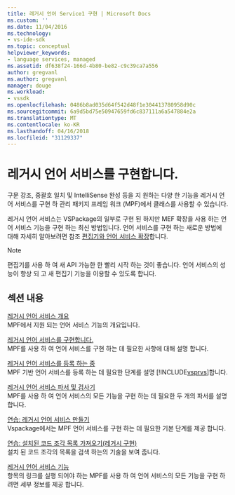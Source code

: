 ```yaml
---
title: 레거시 언어 Service1 구현 | Microsoft Docs
ms.custom: ''
ms.date: 11/04/2016
ms.technology:
- vs-ide-sdk
ms.topic: conceptual
helpviewer_keywords:
- language services, managed
ms.assetid: df638f24-166d-4b80-be82-c9c39ca7a556
author: gregvanl
ms.author: gregvanl
manager: douge
ms.workload:
- vssdk
ms.openlocfilehash: 0486b8ad035d64f542d48f1e304413780958d90c
ms.sourcegitcommit: 6a9d5bd75e50947659fd6c837111a6a547884e2a
ms.translationtype: MT
ms.contentlocale: ko-KR
ms.lasthandoff: 04/16/2018
ms.locfileid: "31129337"
---
```

# <a name="implementing-a-legacy-language-service"></a>레거시 언어 서비스를 구현합니다.
구문 강조, 중괄호 일치 및 IntelliSense 완성 등을 지 원하는 다양 한 기능을 레거시 언어 서비스를 구현 하 관리 패키지 프레임 워크 (MPF)에서 클래스를 사용할 수 있습니다.  
  
 레거시 언어 서비스는 VSPackage의 일부로 구현 된 하지만 MEF 확장을 사용 하는 언어 서비스 기능을 구현 하는 최신 방법입니다. 언어 서비스를 구현 하는 새로운 방법에 대해 자세히 알아보려면 참조 [편집기와 언어 서비스 확장](../../extensibility/editor-and-language-service-extensions.md)합니다.  
  
> [!NOTE]
>  편집기를 사용 하 여 새 API 가능한 한 빨리 시작 하는 것이 좋습니다. 언어 서비스의 성능이 향상 되 고 새 편집기 기능을 이용할 수 있도록 합니다.  
  
## <a name="in-this-section"></a>섹션 내용  
 [레거시 언어 서비스 개요](../../extensibility/internals/legacy-language-service-overview.md)  
 MPF에서 지원 되는 언어 서비스 기능의 개요입니다.  
  
 [레거시 언어 서비스를 구현합니다.](../../extensibility/internals/implementing-a-legacy-language-service2.md)  
 MPF를 사용 하 여 언어 서비스를 구현 하는 데 필요한 사항에 대해 설명 합니다.  
  
 [레거시 언어 서비스를 등록 하는 중](../../extensibility/internals/registering-a-legacy-language-service1.md)  
 MPF 기반 언어 서비스를 등록 하는 데 필요한 단계를 설명 [!INCLUDE[vsprvs](../../code-quality/includes/vsprvs_md.md)]합니다.  
  
 [레거시 언어 서비스 파서 및 검사기](../../extensibility/internals/legacy-language-service-parser-and-scanner.md)  
 MPF를 사용 하 여 언어 서비스의 모든 기능을 구현 하는 데 필요한 두 개의 파서를 설명 합니다.  
  
 [연습: 레거시 언어 서비스 만들기](../../extensibility/internals/walkthrough-creating-a-legacy-language-service.md)  
 Vspackage에서는 MPF 언어 서비스를 구현 하는 데 필요한 기본 단계를 제공 합니다.  
  
 [연습: 설치된 코드 조각 목록 가져오기(레거시 구현)](../../extensibility/internals/walkthrough-getting-a-list-of-installed-code-snippets-legacy-implementation.md)  
 설치 된 코드 조각의 목록을 검색 하는의 기술을 보여 줍니다.  
  
 [레거시 언어 서비스 기능](../../extensibility/internals/legacy-language-service-features1.md)  
 항목의 링크를 실행 되어야 하는 MPF를 사용 하 여 언어 서비스의 모든 기능을 구현 하려면 세부 정보를 제공 합니다.